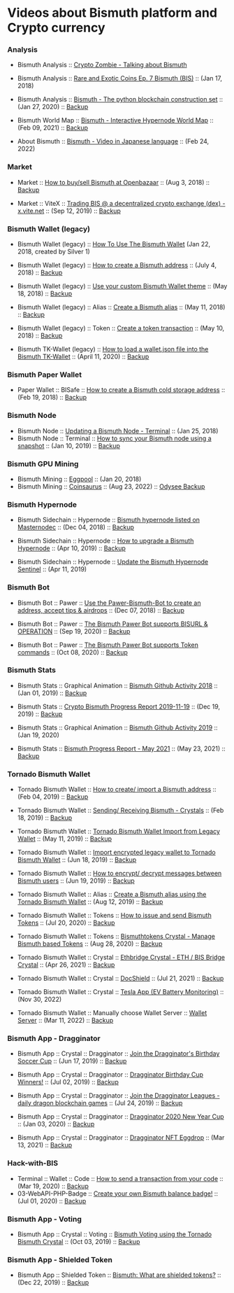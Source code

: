 # Videos about Bismuth platform and Crypto currency

### Analysis

* Bismuth Analysis :: [Crypto Zombie - Talking about Bismuth](https://youtu.be/2o8pO9s9DOY?t=1118)  
  
* Bismuth Analysis :: [Rare and Exotic Coins Ep. 7 Bismuth (BIS)](https://www.youtube.com/watch?v=YRGnuVaxU1Q) :: (Jan 17, 2018)  

* Bismuth Analysis :: [Bismuth - The python blockchain construction set](https://youtu.be/59NUbi1SgQs) :: (Jan 27, 2020) ::  [Backup](https://lbry.tv/@bitsignal:a/Bismuth:e)  

* Bismuth World Map :: [Bismuth - Interactive Hypernode World Map](https://youtu.be/wD8i4lr4J2c) :: (Feb 09, 2021) ::  [Backup](https://lbry.tv/@bitsignal:a/bis-hypernode-world-map:5)  

* About Bismuth :: [Bismuth - Video in Japanese language](https://youtu.be/bOZKVf8yoH8) :: (Feb 24, 2022)  


### Market

* Market :: [How to buy/sell Bismuth at Openbazaar](https://www.youtube.com/watch?v=osVE05jrdXg) :: (Aug 3, 2018) :: [Backup](https://lbry.tv/@bitsignal:a/how-to-sell-cryptocurrency-using-the:f)  

* Market :: ViteX ::  [Trading BIS @ a decentralized crypto exchange (dex) - x.vite.net](https://youtu.be/dBAFJBAHSWw) :: (Sep 12, 2019) :: [Backup](https://lbry.tv/@bitsignal:a/trading-bis-a-decentralized-crypto:8)  

### Bismuth Wallet (legacy)

* Bismuth Wallet (legacy) :: [How To Use The Bismuth Wallet](https://www.youtube.com/watch?v=A3moeQ7PwLM) (Jan 22, 2018, created by Silver 1)  
  
* Bismuth Wallet (legacy) :: [How to create a Bismuth address](https://www.youtube.com/watch?v=-c1FnbnFyOs) :: (July 4, 2018) :: [Backup](https://lbry.tv/@bitsignal:a/how-to-create-a-bismuth-address:4)  

* Bismuth Wallet (legacy) :: [Use your custom Bismuth Wallet theme](https://www.youtube.com/watch?v=EIkWo6GjCj4) :: (May 18, 2018) :: [Backup](https://lbry.tv/@bitsignal:a/bismuth-wallet-themes:7)  
  
* Bismuth Wallet (legacy) :: Alias :: [Create a Bismuth alias](https://www.youtube.com/watch?v=Jb8bcGG5N5k) :: (May 11, 2018) :: [Backup](https://lbry.tv/@bitsignal:a/creating-a-bismuth-alias:6)  
  
* Bismuth Wallet (legacy) :: Token :: [Create a token transaction](https://www.youtube.com/watch?v=DSi0NJD4fQg) :: (May 10, 2018) :: [Backup](https://lbry.tv/@bitsignal:a/creating-a-bismuth-cryptocurrency-token:7)  

* Bismuth TK-Wallet (legacy) :: [How to load a wallet.json file into the Bismuth TK-Wallet](https://www.youtube.com/watch?v=DQLPhXin8TA) :: (April 11, 2020) :: [Backup](https://lbry.tv/@bitsignal:a/2020-04-11-Bismuth-tk-wallet2:4)  

### Bismuth Paper Wallet

* Paper Wallet :: BISafe :: [How to create a Bismuth cold storage address](https://youtu.be/HB4HREjKJJc) :: (Feb 19, 2018) :: [Backup](https://lbry.tv/@bitsignal:a/bismuth-cold-storage-wallet:7)  

### Bismuth Node
  
* Bismuth Node :: [Updating a Bismuth Node - Terminal](https://youtu.be/wXsBXK5Yo2s) :: (Jan 25, 2018)  
* Bismuth Node :: Terminal :: [How to sync your Bismuth node using a snapshot](https://www.youtube.com/watch?v=RQfBeZTgFZo) :: (Jan 10, 2019) :: [Backup](https://lbry.tv/@bitsignal:a/how-to-sync-your-bismuth-node-using-a:4)  

### Bismuth GPU Mining
  
* Bismuth Mining :: [Eggpool](https://youtu.be/iLzSRoSX6Xw) :: (Jan 20, 2018)  
* Bismuth Mining :: [Coinsaurus](https://youtu.be/EqRENet5EOM) :: (Aug 23, 2022) :: [Odysee Backup](https://odysee.com/@bitsignal:a/gpu-mining-bismuth-python-blockchain:a)  

### Bismuth Hypernode
  
* Bismuth Sidechain :: Hypernode :: [Bismuth hypernode listed on Masternodec](https://www.youtube.com/watch?v=eVN7mXarrfI) :: (Dec 04, 2018) :: [Backup](https://lbry.tv/@bitsignal:a/bismuth-hypernode-listed-on-masternodec:e)  

* Bismuth Sidechain :: Hypernode :: [How to upgrade a Bismuth Hypernode](https://youtu.be/3hNaV3jWf_w) :: (Apr 10, 2019) :: [Backup](https://lbry.tv/@bitsignal:a/how-to-upgrade-a-bismuth-hypernode:1)  
  
* Bismuth Sidechain :: Hypernode :: [Update the Bismuth Hypernode Sentinel](https://youtu.be/J5CMRhWpiNE) :: (Apr 11, 2019)  

### Bismuth Bot

* Bismuth Bot :: Pawer :: [Use the Pawer-Bismuth-Bot to create an address, accept tips & airdrops](https://www.youtube.com/watch?v=j2GT-LDS-x8) :: (Dec 07, 2018) :: [Backup](https://lbry.tv/@bitsignal:a/use-the-pawer-bismuth-bot-to-create-an:7)  

* Bismuth Bot :: Pawer :: [The Bismuth Pawer Bot supports BISURL & OPERATION](https://youtu.be/ICGtzxTFjDY) :: (Sep 19, 2020) :: [Backup](https://lbry.tv/@bitsignal:a/bismuth-pawer-bot:4)  

* Bismuth Bot :: Pawer :: [The Bismuth Pawer Bot supports Token commands](https://youtu.be/BYZFjTskhJw) :: (Oct 08, 2020) :: [Backup](https://open.lbry.com/@bitsignal:a/Bismuth---Discord-Pawer-Bot-Token-commands-added:e?r=Cs8xYuMLLM6cpLkssEHZ4mSUX8Py3S4D)  

### Bismuth Stats

* Bismuth Stats :: Graphical Animation :: [Bismuth Github Activity 2018](https://www.youtube.com/watch?v=02VGbGV6Rks) :: (Jan 01, 2019) :: [Backup](https://lbry.tv/@bitsignal:a/bismuth-is-evolving:7)  

* Bismuth Stats :: [Crypto Bismuth Progress Report 2019-11-19](https://youtu.be/ejbR_PXCo1g) :: (Dec 19, 2019) :: [Backup](https://lbry.tv/@bitsignal:a/crypto-bismuth-progress-report-2019-11:9)  

* Bismuth Stats :: Graphical Animation :: [Bismuth Github Activity 2019](https://youtu.be/Qmxw6KGu8y8) :: (Jan 19, 2020)  

* Bismuth Stats :: [Bismuth Progress Report - May 2021](https://youtu.be/DbYCGUYlvrY) :: (May 23, 2021) :: [Backup](https://odysee.com/@Bismuth:f/BIS-Progress-Report-05-21:3)  

### Tornado Bismuth Wallet

* Tornado Bismuth Wallet :: [How to create/ import a Bismuth address](https://youtu.be/EzrPu9xbDsU) :: (Feb 04, 2019) :: [Backup](https://lbry.tv/@bitsignal:a/how-to-create-a-public-address-using-the:b)  
  
* Tornado Bismuth Wallet :: [Sending/ Receiving Bismuth - Crystals](https://www.youtube.com/watch?v=LtGSduoQADo) :: (Feb 18, 2019) :: [Backup](https://lbry.tv/@bitsignal:a/tornado-bismuth-wallet-sending-receiving:b)  
    
* Tornado Bismuth Wallet :: [Tornado Bismuth Wallet Import from Legacy Wallet](https://youtu.be/zZgt-e1mluw) :: (May 11, 2019) :: [Backup](https://lbry.tv/@bitsignal:a/tornado-bismuth-wallet-import-from:b)  

* Tornado Bismuth Wallet :: [Import encrypted legacy wallet to Tornado Bismuth Wallet](https://youtu.be/st2KP2qIpE4) :: (Jun 18, 2019) :: [Backup](https://lbry.tv/@bitsignal:a/import-encrypted-legacy-wallet-to:6)  
  
* Tornado Bismuth Wallet :: [How to encrypt/ decrypt messages between Bismuth users](https://youtu.be/jg9IiQisX-I) :: (Jun 19, 2019) :: [Backup](https://lbry.tv/@bitsignal:a/how-to-encrypt-decrypt-messages-between:3)  

* Tornado Bismuth Wallet ::  Alias :: [Create a Bismuth alias using the Tornado Bismuth Wallet](https://youtu.be/91azxuiT3nA) :: (Aug 12, 2019) :: [Backup](https://lbry.tv/@bitsignal:a/create-a-bismuth-alias-using-the-tornado:8)  

* Tornado Bismuth Wallet ::  Tokens :: [How to issue and send Bismuth Tokens](https://youtu.be/mZfsWmK_m7I) :: (Jul 20, 2020) :: [Backup](https://lbry.tv/@bitsignal:a/Bismuth-Tokens:3)  

* Tornado Bismuth Wallet ::  Tokens :: [Bismuthtokens Crystal - Manage Bismuth based Tokens](https://youtu.be/ulgSleftzCE) :: (Aug 28, 2020) :: [Backup](https://lbry.tv/@bitsignal:a/Manage-your-Bismuth-based-Tokens-from-within-the-Tornado-Wallet:a)  

* Tornado Bismuth Wallet ::  Crystal :: [Ethbridge Crystal - ETH / BIS Bridge Crystal](https://youtu.be/6CdenJJ28N4) :: (Apr 26, 2021) :: [Backup](https://odysee.com/@bitsignal:a/eth-bis-bridge-crystal:9?r=4TA11csh7aPkphHACf11FweR3DBAgvsi)  

* Tornado Bismuth Wallet ::  Crystal :: [DocShield](https://youtu.be/AsHfUhrBch4) :: (Jul 21, 2021) :: [Backup](https://odysee.com/@Bismuth:f/Bismuth_DocShield:9)  

* Tornado Bismuth Wallet ::  Crystal :: [Tesla App (EV Battery Monitoring)](https://youtu.be/WuF7_-dbcHg) :: (Nov 30, 2022)  

* Tornado Bismuth Wallet ::  Manually choose Wallet Server :: [Wallet Server](https://youtu.be/Zo1oLAw-9kk) :: (Mar 11, 2022) :: [Backup](https://odysee.com/@bitsignal:a/tornado-bismuth-wallet-manually-choose:7)  

### Bismuth App - Dragginator

* Bismuth App :: Crystal :: Dragginator :: [Join the Dragginator's Birthday Soccer Cup](https://youtu.be/Wsbm1wYeX_g) :: (Jun 17, 2019) :: [Backup](https://lbry.tv/@bitsignal:a/join-the-dragginator-s-birthday-soccer:b)  

* Bismuth App :: Crystal :: Dragginator :: [Dragginator Birthday Cup Winners!](https://youtu.be/X6flrvfnscg) :: (Jul 02, 2019) :: [Backup](https://lbry.tv/@bitsignal:a/dragginator-birthday-cup-winners:3)  

* Bismuth App :: Crystal :: Dragginator :: [Join the Dragginator Leagues - daily dragon blockchain games](https://youtu.be/WGS4NB9jENg) :: (Jul 24, 2019) :: [Backup](https://lbry.tv/@bitsignal:a/join-the-dragginator-leagues-daily:4)  

* Bismuth App :: Crystal :: Dragginator :: [Dragginator 2020 New Year Cup](https://youtu.be/wP1tV2jIHSo) :: (Jan 03, 2020) :: [Backup](https://lbry.tv/@bitsignal:a/dragginator-2020-new-year-cup:4)  

* Bismuth App :: Crystal :: Dragginator :: [Dragginator NFT Eggdrop](https://youtu.be/tNB90bMfjGw) :: (Mar 13, 2021) :: [Backup](https://open.lbry.com/@bitsignal:a/nft:a?r=7fkzC4ku6tVYZ3b5MWZSXPciu8EX3aCy)  


### Hack-with-BIS

* Terminal :: Wallet :: Code :: [How to send a transaction from your code](https://www.youtube.com/watch?v=Ls2bFK71VaI) :: (Mar 19, 2020) :: [Backup](https://lbry.tv/@bitsignal:a/bismuth-send-tx-from-code:c)  
* 03-WebAPI-PHP-Badge :: [Create your own Bismuth balance badge!](https://www.youtube.com/watch?v=jYP12BOaTzI) :: (Jul 01, 2020) :: [Backup](https://lbry.tv/@bitsignal:a/bismuth-badge-2020-07-01-15.25.36:e)

### Bismuth App - Voting 

* Bismuth App :: Crystal :: Voting ::  [Bismuth Voting using the Tornado Bismuth Crystal](https://youtu.be/aiy4fTuDXy8) :: (Oct 03, 2019) :: [Backup](https://lbry.tv/@bitsignal:a/bismuth-voting-using-the-tornado-bismuth:e)  

### Bismuth App - Shielded Token 

* Bismuth App :: Shielded Token :: [Bismuth: What are shielded tokens?](https://youtu.be/SHNQHmZZKdo) :: (Dec 22, 2019) :: [Backup](https://lbry.tv/@bitsignal:a/bismuth-what-are-shielded-tokens:7)  